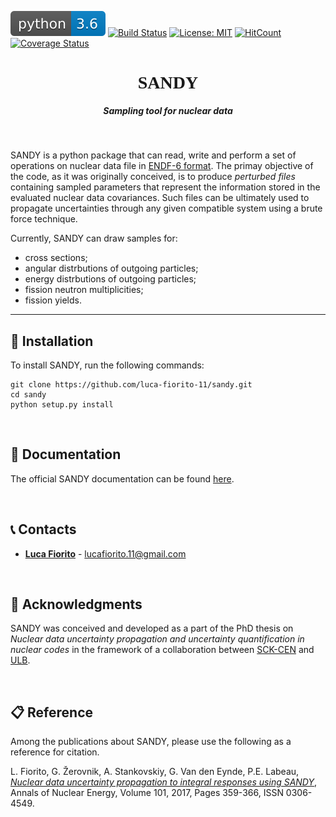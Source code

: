 ![Alt text](./badges/python.svg)
[![Build Status](https://travis-ci.org/luca-fiorito-11/sandy.svg?branch=master)](https://travis-ci.org/luca-fiorito-11/sandy)
[![License: MIT](https://img.shields.io/badge/License-MIT-yellow.svg)](https://opensource.org/licenses/MIT)
[![HitCount](http://hits.dwyl.io/luca-fiorito-11/sandy.svg)](http://hits.dwyl.io/luca-fiorito-11/sandy)
[![Coverage Status](https://coveralls.io/repos/github/luca-fiorito-11/sandy/badge.svg)](https://coveralls.io/github/luca-fiorito-11/sandy)

<h1 align="center" style="font-family:simplifica">SANDY</h1>


<h5 align="center">Sampling tool for nuclear data</h5>

<br>
 

SANDY is a python package that can read, write and perform a set of operations on nuclear data file in 
[ENDF-6 format](https://www.oecd-nea.org/dbdata/data/manual-endf/endf102.pdf).
The primay objective of the code, as it was originally conceived, is to produce *perturbed files* containing sampled parameters 
that represent the information stored in the evaluated nuclear data covariances.
Such files can be ultimately used to propagate uncertainties through any given compatible system using a brute force technique.

Currently, SANDY can draw samples for:
 - cross sections;
 - angular distrbutions of outgoing particles;
 - energy distrbutions of outgoing particles;
 - fission neutron multiplicities;
 - fission yields.
 
 ***

## :wrench: Installation

To install SANDY, run the following commands:

```
git clone https://github.com/luca-fiorito-11/sandy.git
cd sandy
python setup.py install
```
<br>

## :notebook_with_decorative_cover: Documentation

The official SANDY documentation can be found [here](https://luca-fiorito-11.github.io/sandy-docs/index.html).

<br>

## :telephone_receiver: Contacts

* [**Luca Fiorito**](https://github.com/luca-fiorito-11) - lucafiorito.11@gmail.com

<br>

## :bookmark: Acknowledgments

SANDY was conceived and developed as a part of the PhD thesis on *Nuclear data uncertainty propagation and uncertainty quantification in nuclear codes* in the framework of a collaboration between [SCK-CEN](https://www.sckcen.be) and [ULB](http://www.ulb.ac.be).

<br>

## :clipboard: Reference

Among the publications about SANDY, please use the following as a reference for citation.

L. Fiorito, G. Žerovnik, A. Stankovskiy, G. Van den Eynde, P.E. Labeau, [*Nuclear data uncertainty propagation to integral responses using SANDY*](http://www.sciencedirect.com/science/article/pii/S0306454916305278), Annals of Nuclear Energy, Volume 101, 2017, Pages 359-366, ISSN 0306-4549.







